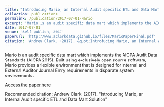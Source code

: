 ```yaml
---
title: "Introducing Mario, an Internal Audit specific ETL and Data Mart Solution"
collection: publications
permalink: /publication/2017-07-01-Mario
excerpt: 'Mario is an audit specific data mart which implements the AICPA Audit Data Standards. Built using exclusively open source software, Mario provides a flexible environment that is designed for Internal and External Auditor Journal Entry requirements in disparate system environments.'
date: 2017-07-01
venue: 'Self publish, 2017'
paperurl: 'http://www.aclarkdata.github.io/files/MarioPaperFinal.pdf'
citation: 'Andrew Clark. (2017). &quot;Introducing Mario, an Internal Audit specific ETL and Data Mart Solution&quot;
---
```

Mario is an audit specific data mart which implements the AICPA Audit Data Standards (AICPA 2015). Built using exclusively open source software, Mario provides a flexible environment that is designed for Internal and External Auditor Journal Entry requirements in disparate system environments.

[Access the paper here](http://www.aclarkdata.github.io/files/MarioPaperFinal.pdf)

Recommended citation: Andrew Clark. (2017). "Introducing Mario, an Internal Audit specific ETL and Data Mart Solution"
